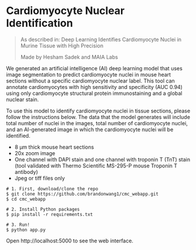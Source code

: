 # Cardiomyocyte Nuclear Identification



> As described in: Deep Learning Identifies Cardiomyocyte Nuclei in Murine Tissue with High Precision
>
> Made by Hesham Sadek and MAIA Labs


We generated an artificial intelligence (AI) deep learning model that uses image segmentation to predict cardiomyocyte nuclei in mouse heart sections without a specific cardiomyocyte nuclear label. This tool can annotate cardiomyocytes with high sensitivity and specificity (AUC 0.94) using only cardiomyocyte structural protein immunostaining and a global nuclear stain.

To use this model to identify cardiomyocyte nuclei in tissue sections, please follow the instructions below. The data that the model generates will include total number of nuclei in the images, total number of cardiomyocyte nuclei, and an AI-generated image in which the cardiomyocyte nuclei will be identified.

* 8 μm thick mouse heart sections
* 20x zoom image
* One channel with DAPI stain and one channel with troponin T (TnT) stain (tool validated with Thermo Scientific MS-295-P mouse Troponin T antibody)
* Jpeg or tiff files only

```shell
# 1. First, download/clone the repo
$ git clone https://github.com/brandonwang1/cmc_webapp.git
$ cd cmc_webapp

# 2. Install Python packages
$ pip install -r requirements.txt

# 3. Run!
$ python app.py
```

Open http://localhost:5000 to see the web interface.

